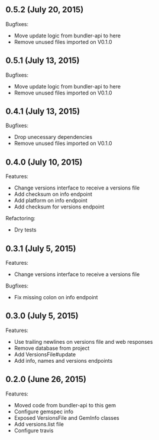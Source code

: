 ## 0.5.2 (July 20, 2015)

Bugfixes:

  - Move update logic from bundler-api to here
  - Remove unused files imported on V0.1.0


## 0.5.1 (July 13, 2015)

Bugfixes:

  - Move update logic from bundler-api to here
  - Remove unused files imported on V0.1.0

## 0.4.1 (July 13, 2015)

Bugfixes:

  - Drop unecessary dependencies
  - Remove unused files imported on V0.1.0

## 0.4.0 (July 10, 2015)

Features:

  - Change versions interface to receive a versions file
  - Add checksum on info endpoint
  - Add platform on info endpoint
  - Add checksum for versions endpoint

Refactoring:

  - Dry tests

## 0.3.1 (July 5, 2015)

Features:

  - Change versions interface to receive a versions file

Bugfixes:

  - Fix missing colon on info endpoint

## 0.3.0 (July 5, 2015)

Features:

  - Use trailing newlines on versions file and web responses
  - Remove database from project
  - Add VersionsFile#update
  - Add info, names and versions endpoints

## 0.2.0 (June 26, 2015)

Features:

  - Moved code from bundler-api to this gem
  - Configure gemspec info
  - Exposed VersionsFile and GemInfo classes
  - Add versions.list file
  - Configure travis
